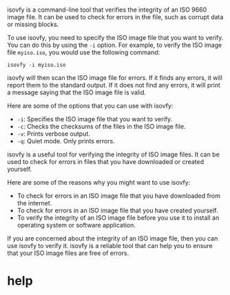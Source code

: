 # 

isovfy is a command-line tool that verifies the integrity of an ISO 9660 image file. It can be used to check for errors in the file, such as corrupt data or missing blocks.

To use isovfy, you need to specify the ISO image file that you want to verify. You can do this by using the `-i` option. For example, to verify the ISO image file `myiso.iso`, you would use the following command:

```
isovfy -i myiso.iso
```

isovfy will then scan the ISO image file for errors. If it finds any errors, it will report them to the standard output. If it does not find any errors, it will print a message saying that the ISO image file is valid.

Here are some of the options that you can use with isovfy:

* `-i`: Specifies the ISO image file that you want to verify.
* `-c`: Checks the checksums of the files in the ISO image file.
* `-v`: Prints verbose output.
* `-q`: Quiet mode. Only prints errors.

isovfy is a useful tool for verifying the integrity of ISO image files. It can be used to check for errors in files that you have downloaded or created yourself.

Here are some of the reasons why you might want to use isovfy:

* To check for errors in an ISO image file that you have downloaded from the internet.
* To check for errors in an ISO image file that you have created yourself.
* To verify the integrity of an ISO image file before you use it to install an operating system or software application.

If you are concerned about the integrity of an ISO image file, then you can use isovfy to verify it. isovfy is a reliable tool that can help you to ensure that your ISO image files are free of errors.



# help 

```

```
